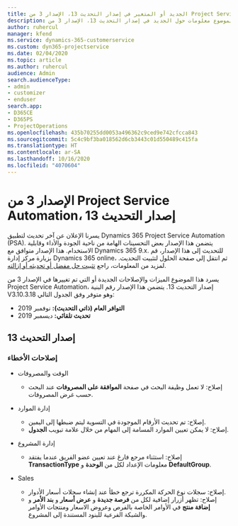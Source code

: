 ```yaml
---
title: الجديد أو المتغير في إصدار التحديث 13، الإصدار 3 من Project Service Automation
description: يقدم هذا الموضوع معلومات حول الجديد في إصدار التحديث 13، الإصدار 3 من Project Service Automation.
author: ruhercul
manager: kfend
ms.service: dynamics-365-customerservice
ms.custom: dyn365-projectservice
ms.date: 02/04/2020
ms.topic: article
ms.author: ruhercul
audience: Admin
search.audienceType:
- admin
- customizer
- enduser
search.app:
- D365CE
- D365PS
- ProjectOperations
ms.openlocfilehash: 435b70255dd0053a496362c9ced9e742cfcca843
ms.sourcegitcommit: 5c4c9bf3ba018562d6cb3443c01d550489c415fa
ms.translationtype: HT
ms.contentlocale: ar-SA
ms.lasthandoff: 10/16/2020
ms.locfileid: "4070604"
---
```

# <a name="project-service-automation-update-release-13-v3"></a>الإصدار 3 من Project Service Automation، إصدار التحديث 13
يسرنا الإعلان عن آخر تحديث لتطبيق Dynamics 365 Project Service Automation (PSA). يتضمن هذا الإصدار بعض التحسينات الهامة من ناحية الجودة والأداء وقابلية الاستخدام. هذا الإصدار متوافق مع Dynamics 365 9.x. للتحديث إلى هذا الإصدار، قم بزيارة مركز إدارة Dynamics 365 online، ثم انتقل إلى صفحة الحلول لتثبيت التحديث. لمزيد من المعلومات، راجع [تثبيت حل مفضل أو تحديثه أو إزالته](https://docs.microsoft.com/power-platform/admin/install-remove-preferred-solution).

يسرد هذا الموضوع الميزات والإصلاحات الجديدة أو التي تم تغييرها في الإصدار 3 من Project Service Automation، إصدار التحديث 13. يتضمن هذا الإصدار رقم البنية V3.10.3.18 وهو متوفر وفق الجدول التالي:

- **التوافر العام (ذاتي التحديث):** نوفمبر 2019
- **تحديث تلقائي:** ديسمبر 2019


## <a name="update-release-13"></a>إصدار التحديث 13 

### <a name="bug-fixes"></a>إصلاحات الأخطاء

- الوقت والمصروفات

     - إصلاح: لا تعمل وظيفة البحث في صفحة **الموافقة على المصروفات** عند البحث حسب غرض المصروفات.

- إدارة الموارد

     - إصلاح: تم تحديث الأرقام الموجودة في التسوية ليتم ضبطها إلى اليمين.
     - إصلاح: لا يمكن تعيين الموارد المسامة إلى المهام من خلال علامة تبويب **الجدول**.

- إدارة المشروع

     - إصلاح: استثناء مرجع فارغ عند تعيين عضو الفريق عندما يفتقد **TransactionType** معلومات الإعداد لكل من **الوحدة** و **DefaultGroup**.

- ‏‏Sales

     - إصلاح: سجلات نوع الحركة المكررة ترجع خطأ عند إنشاء سجلات أسعار الأدوار.
     - إصلاح: تظهر أزرار إضافية لكل من **فرصة جديدة** و **عرض أسعار** و **بند الأمر‬** و **إضافة منتج** في الأوامر الخاصة بالفرص وعروض الاسعار ومنتجات الأوامر والشبكة الفرعية للبنود المستندة إلى المشروع.


